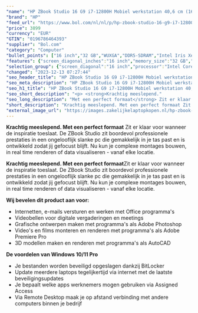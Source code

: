 ```yaml
---
"name": "HP ZBook Studio 16 G9 i7-12800H Mobiel werkstation 40,6 cm (16\") WUXGA Intel® Core™ i7 32 GB DDR5-SDRAM 1000 GB SSD NVIDIA RTX A4500 Wi-Fi 6E (802.11ax) Windows 10 Pro Zilver"
"brand": "HP"
"feed_url": "https://www.bol.com/nl/nl/p/hp-zbook-studio-16-g9-i7-12800h-mobiel-werkstation-40-6-cm-wuxga-intel-core-i7-32-gb-ddr5-sdram-1000-gb-ssd-nvidia-rtx-a4500-wi-fi-6e-windows-10-pro-zilver/9300000105069073"
"price": 3899
"currency": "EUR"
"GTIN": "0196786464393"
"supplier": "Bol.com"
"category": "Computer"
"bullet_points": ["16 inch","32 GB","WUXGA","DDR5-SDRAM","Intel Iris Xe Graphics","Windows"]
"features": {"screen_diagonal_inches":"16 inch","memory_size":"32 GB","graphics":"WUXGA","memory_type":"DDR5-SDRAM","graphics_card":"Intel Iris Xe Graphics","operating_system":"Windows"}
"selection_group": {"screen_diagonal":"16 inch","processor":"Intel Core i7","changed_price_past_3_days":false,"product_family":"Zbook"}
"changed": "2023-12-13 07:27:44"
"seo_header_title": "HP ZBook Studio 16 G9 i7-12800H Mobiel werkstation 40,6 cm (16\") WUXGA Intel® Core™ i7 32 GB DDR5-SDRAM 1000 GB SSD NVIDIA RTX A4500 Wi-Fi 6E (802.11ax) Windows 10 Pro Zilver"
"seo_meta_description": "HP ZBook Studio 16 G9 i7-12800H Mobiel werkstation 40,6 cm (16\") WUXGA Intel® Core™ i7 32 GB DDR5-SDRAM 1000 GB SSD NVIDIA RTX A4500 Wi-Fi 6E (802.11ax) Windows 10 Pro Zilver"
"seo_h1_title": "HP ZBook Studio 16 G9 i7-12800H Mobiel werkstation 40,6 cm (16\") WUXGA Intel® Core™ i7 32 GB DDR5-SDRAM 1000 GB SSD NVIDIA RTX A4500 Wi-Fi 6E (802.11ax) Windows 10 Pro Zilver"
"seo_short_description": "<p> <strong>Krachtig meeslepend."
"seo_long_description": "Met een perfect formaat</strong> Zit er klaar voor wanneer de inspiratie toeslaat. De ZBook Studio zit boordevol professionele prestaties in een ongelooflijk slanke pc die gemakkelijk in je tas past en is ontwikkeld zodat jij gefocust blijft. Nu kun je complexe montages bouwen, in real time renderen of data visualiseren - vanaf elke locatie. </p> <p> <strong>Krachtig meeslepend. Met een perfect formaat</strong>Zit er klaar voor wanneer de inspiratie toeslaat. De ZBook Studio zit boordevol professionele prestaties in een ongelooflijk slanke pc die gemakkelijk in je tas past en is ontwikkeld zodat jij gefocust blijft. Nu kun je complexe montages bouwen, in real time renderen of data visualiseren - vanaf elke locatie. </p> <strong>Wij bevelen dit product aan voor:</strong> <ul> <li>Internetten, e-mails versturen en werken met Office programma's</li> <li>Videobellen voor digitale vergaderingen en meetings</li> <li>Grafische ontwerpen maken met programma's als Adobe Photoshop</li> <li>Video's en films monteren en renderen met programma's als Adobe Premiere Pro</li> <li>3D modellen maken en renderen met programma's als AutoCAD</li> </ul> <strong>De voordelen van Windows 10/11 Pro</strong> <ul> <li>Je bestanden worden beveiligd opgeslagen dankzij BitLocker</li> <li>Update meerdere laptops tegelijkertijd via internet met de laatste beveiligingsupdates</li> <li>Je bepaalt welke apps werknemers mogen gebruiken via Assigned Access</li> <li>Via Remote Desktop maak je op afstand verbinding met andere computers binnen je bedrijf</li> </ul> <p>  </p>"
"short_description": "Krachtig meeslepend. Met een perfect formaat Zit er klaar voor wanneer de inspiratie toeslaat. De ZBook Studio zit boordevol professionele prestaties in een ongelooflijk slanke pc die gemakkelijk in je tas past en is ontwikkeld zodat jij gefocust blijft. Nu kun je complexe montages bouwen, in real time renderen of data visualiseren - vanaf elke locatie. Krachtig meeslepend. Met een perfect formaatZit er klaar voor wanneer de inspiratie toeslaat. De ZBook Studio zit boordevol professionele prestaties in een ongelooflijk slanke pc die gemakkelijk in je tas past en is ontwikkeld zodat jij gefocust blijft. Nu kun je complexe montages bouwen, in real time renderen of data visualiseren - vanaf elke locatie. Wij bevelen dit product aan voor: Internetten, e-mails versturen en werken met Office programma's Videobellen voor digitale vergaderingen en meetings Grafische ontwerpen maken met programma's als Adobe Photoshop Video's en films monteren en renderen met programma's als Adobe Premiere Pro 3D modellen maken en renderen met programma's als AutoCAD De voordelen van Windows 10/11 Pro Je bestanden worden beveiligd opgeslagen dankzij BitLocker Update meerdere laptops tegelijkertijd via internet met de laatste beveiligingsupdates Je bepaalt welke apps werknemers mogen gebruiken via Assigned Access Via Remote Desktop maak je op afstand verbinding met andere computers binnen je bedrijf"
"external_image_url": "https://images.zakelijkelaptopkopen.nl/hp-zbook-studio-16-g9-i7-12800h-mobiel-werkstation-40-6-cm-wuxga-intel-core-i7-32-gb-ddr5-sdram-1000-gb-ssd-nvidia-rtx-a4500-wi-fi-6e-windows-10-pro-zilver.webp"
---
```


<p> <strong>Krachtig meeslepend. Met een perfect formaat</strong> Zit er klaar voor wanneer de inspiratie toeslaat. De ZBook Studio zit boordevol professionele prestaties in een ongelooflijk slanke pc die gemakkelijk in je tas past en is ontwikkeld zodat jij gefocust blijft. Nu kun je complexe montages bouwen, in real time renderen of data visualiseren - vanaf elke locatie. </p> <p> <strong>Krachtig meeslepend. Met een perfect formaat</strong>Zit er klaar voor wanneer de inspiratie toeslaat. De ZBook Studio zit boordevol professionele prestaties in een ongelooflijk slanke pc die gemakkelijk in je tas past en is ontwikkeld zodat jij gefocust blijft. Nu kun je complexe montages bouwen, in real time renderen of data visualiseren - vanaf elke locatie. </p> <strong>Wij bevelen dit product aan voor:</strong> <ul> <li>Internetten, e-mails versturen en werken met Office programma's</li> <li>Videobellen voor digitale vergaderingen en meetings</li> <li>Grafische ontwerpen maken met programma's als Adobe Photoshop</li> <li>Video's en films monteren en renderen met programma's als Adobe Premiere Pro</li> <li>3D modellen maken en renderen met programma's als AutoCAD</li> </ul> <strong>De voordelen van Windows 10/11 Pro</strong> <ul> <li>Je bestanden worden beveiligd opgeslagen dankzij BitLocker</li> <li>Update meerdere laptops tegelijkertijd via internet met de laatste beveiligingsupdates</li> <li>Je bepaalt welke apps werknemers mogen gebruiken via Assigned Access</li> <li>Via Remote Desktop maak je op afstand verbinding met andere computers binnen je bedrijf</li> </ul> <p>   </p>
